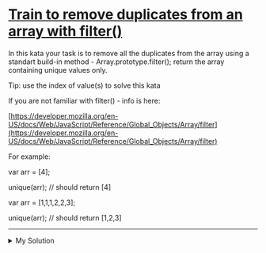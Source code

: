 # [Train to remove duplicates from an array with filter()](https://www.codewars.com/kata/58308360aeb69a460b0002b2)

In this kata your task is to remove all the duplicates from the array using a standart build-in method -
Array.prototype.filter(); return the array containing unique values only.

Tip: use the index of value(s) to solve this kata

If you are not familiar with filter() - info is here:

[https://developer.mozilla.org/en-US/docs/Web/JavaScript/Reference/Global_Objects/Array/filter](https://developer.mozilla.org/en-US/docs/Web/JavaScript/Reference/Global_Objects/Array/filter)

For example:

var arr = \[4\];

unique(arr); // should return \[4\]

var arr = \[1,1,1,2,2,3\];

unique(arr); // should return \[1,2,3\]

---

<details><summary>My Solution</summary>

```js
function unique(arr) {
  return arr.filter((v, i) => arr.indexOf(v) === i)
}
```

</details>
